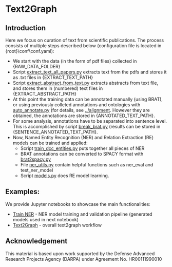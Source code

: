 
# Text2Graph

## Introduction

Here we focus on curation of text from scientific publications. The process consists of multiple steps described below (configuration file is located in {root}\conf\conf.yaml):
- We start with the data (in the form of pdf files) collected in {RAW_DATA_FOLDER}
- Script [extract_text_all_papers.py](extract_text_all_papers.py) extracts text from the pdfs and stores it as .txt files in {EXTRACT_TEXT_PATH}
- Script [extract_abstract_from_text.py](extract_abstract_from_text.py)  extracts abstracts from text file, and stores them in (numbered) text files in {EXTRACT_ABSTRACT_PATH} 
- At this point the training data can be annotated manually (using BRAT), or using previously colleted annotations and ontologies with [auto_annotate.py](auto_annotate.py) (for details, see [../alignment](../alignment). However they are obtained, the annotations are stored in {ANNOTATED_TEXT_PATH}. 
- For some analysis, annotations have to be separated into sentence level. This is accomplished by script [break_brat.py](break_brat.py) (results can be stored in {SENTENCE_ANNOTATED_TEXT_PATH}. 
- Now, Named Entity Recognition (NER) and Relation Extraction (RE) models can be trained and applied:
	- Script [train_dcc_entities.py](train_dcc_entities.py) puts together all pieces of NER
	- BRAT annotations can be converted to SPACY format with [brat2spacy.py](brat2spacy.py)
	- File [ner_utils.py](ner_utils.py) contain helpful functions such as ner_eval and test_ner_model
	- Script [models.py](models.py) does RE model learning. 

## Examples:

We provide Jupyter notebooks to showcase the main functionalities:

- [Train NER](train_dcc_entities.ipynb) - NER model training and validation pipeline (generated models used in next notebook)
- [Text2Graph](text2graph.ipynb) - overall text2graph workflow

## Acknowledgement

This material is based upon work supported by the Defense Advanced Research Projects Agency (DARPA) under Agreement No. HR00111990010
 

